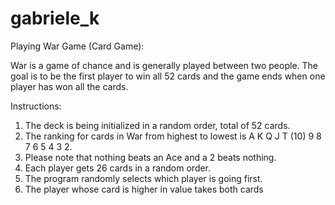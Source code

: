 # gabriele_k

Playing War Game (Card Game):

War is a game of chance and is generally played between two people. The goal is to be the first player to win all 52 cards and the game ends when one player has won all the cards.

Instructions:
1. The deck is being initialized in a random order, total of 52 cards.
2. The ranking for cards in War from highest to lowest is A K Q J T (10) 9 8 7 6 5 4 3 2. 
3. Please note that nothing beats an Ace and a 2 beats nothing.
4. Each player gets 26 cards in a random order. 
5. The program randomly selects which player is going first.
6.  The player whose card is higher in value takes both cards